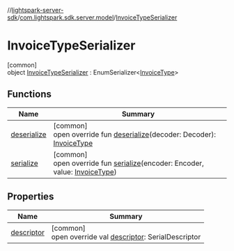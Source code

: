//[lightspark-server-sdk](../../../index.md)/[com.lightspark.sdk.server.model](../index.md)/[InvoiceTypeSerializer](index.md)

# InvoiceTypeSerializer

[common]\
object [InvoiceTypeSerializer](index.md) : EnumSerializer&lt;[InvoiceType](../-invoice-type/index.md)&gt;

## Functions

| Name | Summary |
|---|---|
| [deserialize](../-withdrawal-request-status-serializer/index.md#-119773072%2FFunctions%2F-1086033721) | [common]<br>open override fun [deserialize](../-withdrawal-request-status-serializer/index.md#-119773072%2FFunctions%2F-1086033721)(decoder: Decoder): [InvoiceType](../-invoice-type/index.md) |
| [serialize](index.md#2076452437%2FFunctions%2F-1086033721) | [common]<br>open override fun [serialize](index.md#2076452437%2FFunctions%2F-1086033721)(encoder: Encoder, value: [InvoiceType](../-invoice-type/index.md)) |

## Properties

| Name | Summary |
|---|---|
| [descriptor](../-withdrawal-request-status-serializer/index.md#-54158242%2FProperties%2F-1086033721) | [common]<br>open override val [descriptor](../-withdrawal-request-status-serializer/index.md#-54158242%2FProperties%2F-1086033721): SerialDescriptor |
